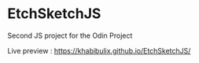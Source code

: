 # EtchSketchJS
Second JS project for the Odin Project

Live preview : https://khabibulix.github.io/EtchSketchJS/